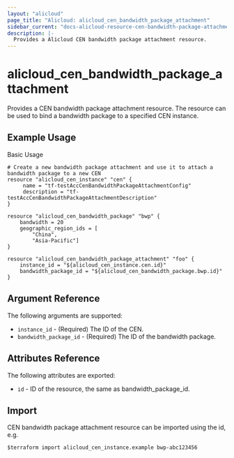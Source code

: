 ```yaml
---
layout: "alicloud"
page_title: "Alicloud: alicloud_cen_bandwidth_package_attachment"
sidebar_current: "docs-alicloud-resource-cen-bandwidth-package-attachment"
description: |-
  Provides a Alicloud CEN bandwidth package attachment resource.
---
```


# alicloud\_cen_bandwidth_package_attachment

Provides a CEN bandwidth package attachment resource. The resource can be used to bind a bandwidth package to a specified CEN instance.

## Example Usage

Basic Usage

```
# Create a new bandwidth package attachment and use it to attach a bandwidth package to a new CEN
resource "alicloud_cen_instance" "cen" {
     name = "tf-testAccCenBandwidthPackageAttachmentConfig"
     description = "tf-testAccCenBandwidthPackageAttachmentDescription"
}

resource "alicloud_cen_bandwidth_package" "bwp" {
    bandwidth = 20
    geographic_region_ids = [
		"China",
		"Asia-Pacific"]
}

resource "alicloud_cen_bandwidth_package_attachment" "foo" {
    instance_id = "${alicloud_cen_instance.cen.id}"
    bandwidth_package_id = "${alicloud_cen_bandwidth_package.bwp.id}"
}
```
## Argument Reference

The following arguments are supported:

* `instance_id` - (Required) The ID of the CEN.
* `bandwidth_package_id` - (Required) The ID of the bandwidth package.

## Attributes Reference

The following attributes are exported:

* `id` - ID of the resource, the same as bandwidth_package_id.

## Import

CEN bandwidth package attachment resource can be imported using the id, e.g.

```
$terraform import alicloud_cen_instance.example bwp-abc123456
```



